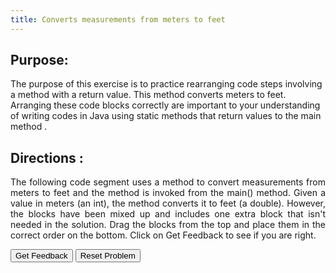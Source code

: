 ```yaml
---
title: Converts measurements from meters to feet
---
```


## Purpose:

 <p>The purpose of this exercise is to practice rearranging code steps involving a method with a return value. This method converts meters to feet. Arranging these code blocks correctly are important to your understanding of writing codes in Java using static methods that return values to the main method .</p>


## Directions :

<div style="text-align: justify">
    <p> The following code segment uses a method to convert measurements from meters to feet and the method is invoked from the main() method. Given a value in meters (an int), the method converts it to feet (a double). However, the blocks have been mixed up and includes one extra block that isn't needed in the solution. Drag the blocks from the top and place them in the correct order on the bottom. Click on Get Feedback to see if you are right.</p>

<div id="7-sortableTrash" class="sortable-code"></div> 
<div id="7-sortable" class="sortable-code"></div> 
<div style="clear:both;"></div> 
<p> 
    <input id="7-feedbackLink" value="Get Feedback" type="button" /> 
    <input id="7-newInstanceLink" value="Reset Problem" type="button" /> 
</p> 
<script type="text/javascript"> 
(function(){
  var initial = "public static void main(String[] args){\n" +
    "	System.out.println(&quot;Meters\t\tFeet&quot;);\n" +
    "	for(int meters=20;meters&lt;=65;meters+=5) {\n" +
    "    	System.out.printf(&quot;%d\t\t%6.3f\n&quot;, meters, getFeet(meters));\n" +
    "	}\n" +
    "}\n" +
    "public static double getFeet(int meters){\n" +
    "	return 3.279 * meters;\n" +
    "}\n" +
    "System.out.printf(&quot;%d\t\t%6.3f\n&quot;, feet, getMeters(feet)); #distractor";
  var parsonsPuzzle = new ParsonsWidget({
    "sortableId": "7-sortable",
    "max_wrong_lines": 10,
    "grader": ParsonsWidget._graders.LineBasedGrader,
    "exec_limit": 2500,
    "can_indent": true,
    "x_indent": 50,
    "lang": "en",
    "trashId": "7-sortableTrash"
  });
  parsonsPuzzle.init(initial);
  parsonsPuzzle.shuffleLines();
  $("#7-newInstanceLink").click(function(event){ 
      event.preventDefault(); 
      parsonsPuzzle.shuffleLines(); 
  }); 
  $("#7-feedbackLink").click(function(event){ 
      event.preventDefault(); 
      parsonsPuzzle.getFeedback(); 
  }); 
})(); 
</script>
